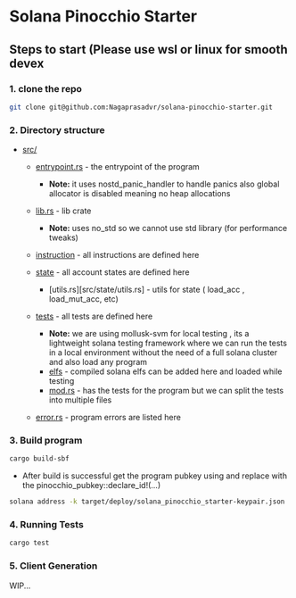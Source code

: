 # Solana Pinocchio Starter

## Steps to start (Please use wsl or linux for smooth devex

### 1. clone the repo

```bash
git clone git@github.com:Nagaprasadvr/solana-pinocchio-starter.git
```

### 2. Directory structure

- [src/](src/)

  - [entrypoint.rs](src/entrypoint.rs) - the entrypoint of the program

    - **Note:** it uses nostd_panic_handler to handle panics
      also global allocator is disabled meaning no heap allocations

  - [lib.rs](src/lib.rs) - lib crate

    - **Note:** uses no_std so we cannot use std library (for performance tweaks)

  - [instruction](src/instruction) - all instructions are defined here

  - [state](src/state/) - all account states are defined here

    - [utils.rs][src/state/utils.rs] - utils for state ( load_acc , load_mut_acc, etc)

  - [tests](src/tests/) - all tests are defined here

    - **Note:** we are using mollusk-svm for local testing , its a lightweight solana testing framework where
      we can run the tests in a local environment without the need of a full solana cluster and also load any program
    - [elfs](src/tests/elfs/) - compiled solana elfs can be added here and loaded while testing
    - [mod.rs](src/tests/mod.rs) - has the tests for the program but we can split the tests into multiple files

  - [error.rs](program/src/error.rs) - program errors are listed here

### 3. Build program

```bash
cargo build-sbf
```

- After build is successful get the program pubkey using and replace with the pinocchio_pubkey::declare_id!(...)

```bash
solana address -k target/deploy/solana_pinocchio_starter-keypair.json
```

### 4. Running Tests

```bash
cargo test
```

### 5. Client Generation

WIP...
